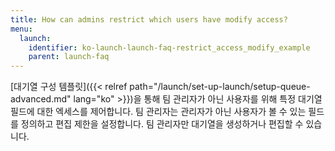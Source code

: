 ```yaml
---
title: How can admins restrict which users have modify access?
menu:
  launch:
    identifier: ko-launch-launch-faq-restrict_access_modify_example
    parent: launch-faq
---
```


[대기열 구성 템플릿]({{< relref path="/launch/set-up-launch/setup-queue-advanced.md" lang="ko" >}})을 통해 팀 관리자가 아닌 사용자를 위해 특정 대기열 필드에 대한 엑세스를 제어합니다. 팀 관리자는 관리자가 아닌 사용자가 볼 수 있는 필드를 정의하고 편집 제한을 설정합니다. 팀 관리자만 대기열을 생성하거나 편집할 수 있습니다.
